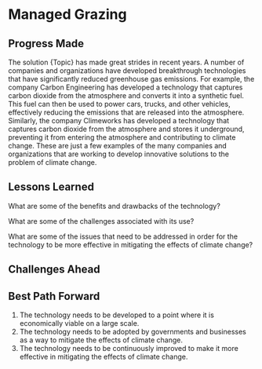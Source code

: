 # Managed Grazing

## Progress Made



The solution {Topic} has made great strides in recent years. A number of companies and organizations have developed breakthrough technologies that have significantly reduced greenhouse gas emissions. For example, the company Carbon Engineering has developed a technology that captures carbon dioxide from the atmosphere and converts it into a synthetic fuel. This fuel can then be used to power cars, trucks, and other vehicles, effectively reducing the emissions that are released into the atmosphere. Similarly, the company Climeworks has developed a technology that captures carbon dioxide from the atmosphere and stores it underground, preventing it from entering the atmosphere and contributing to climate change. These are just a few examples of the many companies and organizations that are working to develop innovative solutions to the problem of climate change.

## Lessons Learned



What are some of the benefits and drawbacks of the technology?

What are some of the challenges associated with its use?

What are some of the issues that need to be addressed in order for the technology to be more effective in mitigating the effects of climate change?

## Challenges Ahead



## Best Path Forward



1. The technology needs to be developed to a point where it is economically viable on a large scale.
2. The technology needs to be adopted by governments and businesses as a way to mitigate the effects of climate change.
3. The technology needs to be continuously improved to make it more effective in mitigating the effects of climate change.
